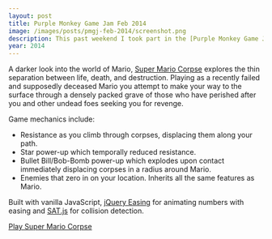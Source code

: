 ```yaml
---
layout: post
title: Purple Monkey Game Jam Feb 2014
image: /images/posts/pmgj-feb-2014/screenshot.png
description: This past weekend I took part in the [Purple Monkey Game Jam](http://purplemonkeygamejam.com/), an event run and sponsored by [Cantina](http://cantina.co/) in downtown Boston, MA. The theme for this game jam was **"You win, ... now what."** and I took a somewhat dark approach. The following is a brief description of both the story and the functionality of my game.
year: 2014
---
```


A darker look into the world of Mario, [Super Mario Corpse](http://robotmonsterlovesyou.github.io/purplemonkeygamejam-feb-2014/) explores the thin separation between life, death, and destruction. Playing as a recently failed and supposedly deceased Mario you attempt to make your way to the surface through a densely packed grave of those who have perished after you and other undead foes seeking you for revenge.

Game mechanics include:

- Resistance as you climb through corpses, displacing them along your path.
- Star power-up which temporally reduced resistance.
- Bullet Bill/Bob-Bomb power-up which explodes upon contact immediately displacing corpses in a radius around Mario.
- Enemies that zero in on your location. Inherits all the same features as Mario.

Built with vanilla JavaScript, [jQuery Easing](https://github.com/ai/easings.net) for animating numbers with easing and [SAT.js](http://jriecken.github.io/sat-js/) for collision detection. 

[Play Super Mario Corpse](http://robotmonsterlovesyou.github.io/purplemonkeygamejam-feb-2014/)
